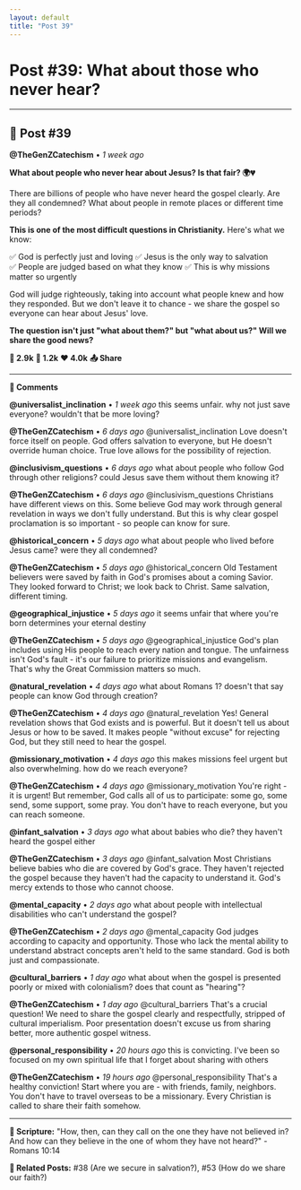 ```yaml
---
layout: default
title: "Post 39"
---
```

# Post #39: What about those who never hear?

---

## 📱 Post #39

**@TheGenZCatechism** • *1 week ago*

**What about people who never hear about Jesus? Is that fair? 🌍💔**

There are billions of people who have never heard the gospel clearly. Are they all condemned? What about people in remote places or different time periods?

**This is one of the most difficult questions in Christianity.** Here's what we know:

✅ God is perfectly just and loving
✅ Jesus is the only way to salvation  
✅ People are judged based on what they know
✅ This is why missions matter so urgently

God will judge righteously, taking into account what people knew and how they responded. But we don't leave it to chance - we share the gospel so everyone can hear about Jesus' love.

**The question isn't just "what about them?" but "what about us?" Will we share the good news?**

**💭 2.9k** **🔄 1.2k** **❤️ 4.0k** **📤 Share**

---

**💬 Comments**

**@universalist_inclination** • *1 week ago*
this seems unfair. why not just save everyone? wouldn't that be more loving?

**@TheGenZCatechism** • *6 days ago*
@universalist_inclination Love doesn't force itself on people. God offers salvation to everyone, but He doesn't override human choice. True love allows for the possibility of rejection.

**@inclusivism_questions** • *6 days ago*
what about people who follow God through other religions? could Jesus save them without them knowing it?

**@TheGenZCatechism** • *6 days ago*
@inclusivism_questions Christians have different views on this. Some believe God may work through general revelation in ways we don't fully understand. But this is why clear gospel proclamation is so important - so people can know for sure.

**@historical_concern** • *5 days ago*
what about people who lived before Jesus came? were they all condemned?

**@TheGenZCatechism** • *5 days ago*
@historical_concern Old Testament believers were saved by faith in God's promises about a coming Savior. They looked forward to Christ; we look back to Christ. Same salvation, different timing.

**@geographical_injustice** • *5 days ago*
it seems unfair that where you're born determines your eternal destiny

**@TheGenZCatechism** • *5 days ago*
@geographical_injustice God's plan includes using His people to reach every nation and tongue. The unfairness isn't God's fault - it's our failure to prioritize missions and evangelism. That's why the Great Commission matters so much.

**@natural_revelation** • *4 days ago*
what about Romans 1? doesn't that say people can know God through creation?

**@TheGenZCatechism** • *4 days ago*
@natural_revelation Yes! General revelation shows that God exists and is powerful. But it doesn't tell us about Jesus or how to be saved. It makes people "without excuse" for rejecting God, but they still need to hear the gospel.

**@missionary_motivation** • *4 days ago*
this makes missions feel urgent but also overwhelming. how do we reach everyone?

**@TheGenZCatechism** • *4 days ago*
@missionary_motivation You're right - it is urgent! But remember, God calls all of us to participate: some go, some send, some support, some pray. You don't have to reach everyone, but you can reach someone.

**@infant_salvation** • *3 days ago*
what about babies who die? they haven't heard the gospel either

**@TheGenZCatechism** • *3 days ago*
@infant_salvation Most Christians believe babies who die are covered by God's grace. They haven't rejected the gospel because they haven't had the capacity to understand it. God's mercy extends to those who cannot choose.

**@mental_capacity** • *2 days ago*
what about people with intellectual disabilities who can't understand the gospel?

**@TheGenZCatechism** • *2 days ago*
@mental_capacity God judges according to capacity and opportunity. Those who lack the mental ability to understand abstract concepts aren't held to the same standard. God is both just and compassionate.

**@cultural_barriers** • *1 day ago*
what about when the gospel is presented poorly or mixed with colonialism? does that count as "hearing"?

**@TheGenZCatechism** • *1 day ago*
@cultural_barriers That's a crucial question! We need to share the gospel clearly and respectfully, stripped of cultural imperialism. Poor presentation doesn't excuse us from sharing better, more authentic gospel witness.

**@personal_responsibility** • *20 hours ago*
this is convicting. I've been so focused on my own spiritual life that I forget about sharing with others

**@TheGenZCatechism** • *19 hours ago*
@personal_responsibility That's a healthy conviction! Start where you are - with friends, family, neighbors. You don't have to travel overseas to be a missionary. Every Christian is called to share their faith somehow.

---

**📖 Scripture:** "How, then, can they call on the one they have not believed in? And how can they believe in the one of whom they have not heard?" - Romans 10:14

**🔗 Related Posts:** #38 (Are we secure in salvation?), #53 (How do we share our faith?) 

